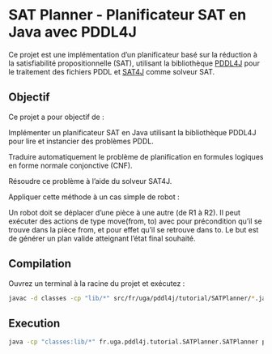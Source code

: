 # SAT Planner - Planificateur SAT en Java avec PDDL4J

Ce projet est une implémentation d’un planificateur basé sur la réduction à la satisfiabilité propositionnelle (SAT), utilisant la bibliothèque [PDDL4J](http://pddl4j.imag.fr) pour le traitement des fichiers PDDL et [SAT4J](https://www.sat4j.org/) comme solveur SAT.

## Objectif
Ce projet a pour objectif de :

Implémenter un planificateur SAT en Java utilisant la bibliothèque PDDL4J pour lire et instancier des problèmes PDDL.

Traduire automatiquement le problème de planification en formules logiques en forme normale conjonctive (CNF).

Résoudre ce problème à l’aide du solveur SAT4J.

Appliquer cette méthode à un cas simple de robot :

Un robot doit se déplacer d’une pièce à une autre (de R1 à R2). Il peut exécuter des actions de type move(from, to) avec pour précondition qu’il se trouve dans la pièce from, et pour effet qu’il se retrouve dans to. Le but est de générer un plan valide atteignant l’état final souhaité.

## Compilation

Ouvrez un terminal à la racine du projet et exécutez :

```bash
javac -d classes -cp "lib/*" src/fr/uga/pddl4j/tutorial/SATPlanner/*.java
```
## Execution
```bash
java -cp "classes:lib/*" fr.uga.pddl4j.tutorial.SATPlanner.SATPlanner pddl/domain.pddl pddl/problem.pddl

```
